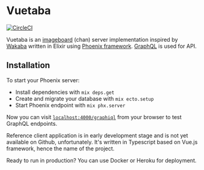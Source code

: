 # Vuetaba

[![CircleCI](https://circleci.com/gh/fobo66/vuetaba.svg?style=svg)](https://circleci.com/gh/fobo66/vuetaba)

Vuetaba is an [imageboard](https://en.wikipedia.org/wiki/Imageboard) (chan) server implementation inspired by [Wakaba](https://wakaba.c3.cx/s/web/wakaba_kareha) written in Elixir using [Phoenix framework](http://www.phoenixframework.org/). [GraphQL](http://www.graphql.org/) is used for API.

## Installation

To start your Phoenix server:

* Install dependencies with `mix deps.get`
* Create and migrate your database with `mix ecto.setup`
* Start Phoenix endpoint with `mix phx.server`

Now you can visit [`localhost:4000/graphiql`](http://localhost:4000/graphiql) from your browser to test GraphQL endpoints.

Reference client application is in early development stage and is not yet available on Github, unfortunately. 
It's written in Typescript based on Vue.js framework, hence the name of the project.

Ready to run in production? You can use Docker or Heroku for deployment.
